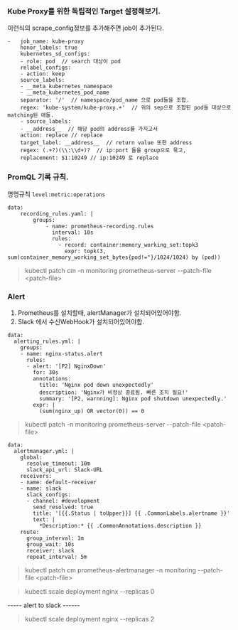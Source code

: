 

### Kube Proxy를 위한 독립적인 Target 설정해보기. 

이런식의 scrape_config정보를 추가해주면 job이 추가된다. 

```
-   job_name: kube-proxy
    honor_labels: true
    kubernetes_sd_configs:
    - role: pod  // search 대상이 pod
    relabel_configs:
    - action: keep
    source_labels:
    - __meta_kubernetes_namespace
    - __meta_kubernetes_pod_name
    separator: '/'  // namespace/pod_name 으로 pod들을 조합. 
    regex: 'kube-system/kube-proxy.+'  // 위의 sep으로 조합된 pod들 대상으로 matching된 애들. 
    - source_labels:
    - __address__  // 해당 pod의 address를 가지고서
    action: replace // replace
    target_label: __address__  // return value 또한 address
    regex: (.+?)(\\:\\d+)?  // ip:port 들을 group으로 묶고,
    replacement: $1:10249 // ip:10249 로 replace
```

### PromQL 기록 규칙. 

명명규칙 `level:metric:operations`

```
data:
    recording_rules.yaml: |
        groups:
            - name: prometheus-recording.rules
              interval: 10s
              rules:
                - record: container:memory_working_set:topk3
                  expr: topk(3, sum(container_memory_working_set_bytes{pod!="}/1024/1024) by (pod))
```

> kubectl patch cm -n monitoring prometheus-server --patch-file \<patch-file\>


### Alert

1. Prometheus를 설치할때, alertManager가 설치되어있어야함. 
2. Slack 에서 수신WebHook가 설치되어있어야함. 

```
data:
  alerting_rules.yml: |
    groups:
    - name: nginx-status.alert
      rules:
      - alert: '[P2] NginxDown'
        for: 30s
        annotations:
          title: 'Nginx pod down unexpectedly'
          description: 'Nginx가 비정상 종료됨. 빠른 조치 필요!'
          summary: '[P2, warnning]: Nginx pod shutdown unexpectedly.'
        expr: |
          (sum(nginx_up) OR vector(0)) == 0
```

> kubectl patch -n monitoring prometheus-server --patch-file \<patch-file\>


```
data:
  alertmanager.yml: |
    global:
      resolve_timeout: 10m
      slack_api_url: Slack-URL
    receivers:
    - name: default-receiver
    - name: slack
      slack_configs:
      - channel: #development
        send_resolved: true
        title: '[{{.Status | toUpper}}] {{ .CommonLabels.alertname }}'
        text: |
          *Description:* {{ .CommonAnnotations.description }}
    route:
      group_interval: 1m
      group_wait: 10s
      receiver: slack
      repeat_interval: 5m
```

> kubectl patch cm prometheus-alertmanager -n monitoring --patch-file \<patch-file\>

> kubectl scale deployment nginx --replicas 0  

----- alert to slack ------

> kubectl scale deployment nginx --replicas 2






